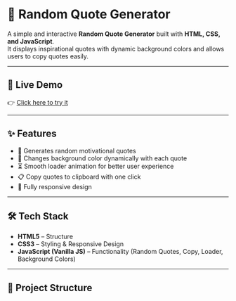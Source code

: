 # 🎯 Random Quote Generator

A simple and interactive **Random Quote Generator** built with **HTML, CSS, and JavaScript**.  
It displays inspirational quotes with dynamic background colors and allows users to copy quotes easily.  

---

## 🚀 Live Demo  
👉 [Click here to try it](https://rajkapoor282.github.io/random-quote-generator/)  

---

## ✨ Features
- 🎲 Generates random motivational quotes  
- 🎨 Changes background color dynamically with each quote  
- ⏳ Smooth loader animation for better user experience  
- 📋 Copy quotes to clipboard with one click  
- 📱 Fully responsive design  

---

## 🛠️ Tech Stack
- **HTML5** – Structure  
- **CSS3** – Styling & Responsive Design  
- **JavaScript (Vanilla JS)** – Functionality (Random Quotes, Copy, Loader, Background Colors)  

---

## 📂 Project Structure
